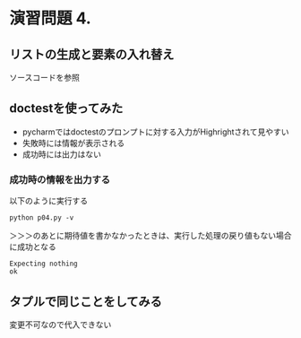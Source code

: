 # 演習問題 4.

## リストの生成と要素の入れ替え

ソースコードを参照

## doctestを使ってみた

* pycharmではdoctestのプロンプトに対する入力がHighrightされて見やすい
* 失敗時には情報が表示される
* 成功時には出力はない

### 成功時の情報を出力する

以下のように実行する

```
python p04.py -v
```

＞＞＞のあとに期待値を書かなかったときは、実行した処理の戻り値もない場合に成功となる

```
Expecting nothing
ok
```

## タプルで同じことをしてみる

変更不可なので代入できない